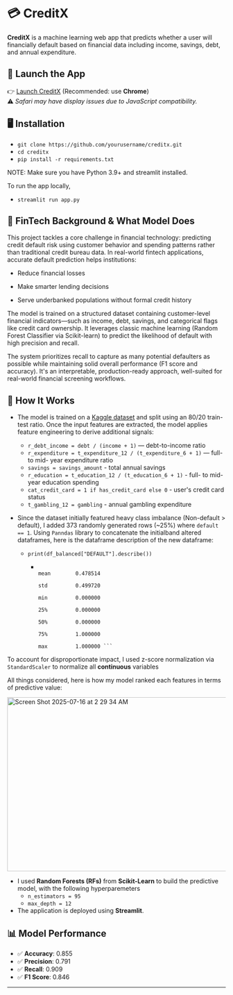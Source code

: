 # 💳 CreditX

**CreditX** is a machine learning web app that predicts whether a user will financially default based on financial data including income, savings, debt, and annual expenditure.

## 🔗 Launch the App

👉 [Launch CreditX](https://creditx-nyywptbpkg9gkmtym5qeam.streamlit.app/) (Recommended: use **Chrome**)  
⚠️ *Safari may have display issues due to JavaScript compatibility.*

## 🖥 Installation
- `git clone https://github.com/yourusername/creditx.git`
- `cd creditx`
- `pip install -r requirements.txt`

NOTE: Make sure you have Python 3.9+ and streamlit installed.

To run the app locally,
- `streamlit run app.py`


## 💸 FinTech Background & What Model Does
This project tackles a core challenge in financial technology: predicting credit default risk using customer behavior and spending patterns rather than traditional credit bureau data. In real-world fintech applications, accurate default prediction helps institutions:

- Reduce financial losses

- Make smarter lending decisions

- Serve underbanked populations without formal credit history

The model is trained on a structured dataset containing customer-level financial indicators—such as income, debt, savings, and categorical flags like credit card ownership. It leverages classic machine learning (Random Forest Classifier via Scikit-learn) to predict the likelihood of default with high precision and recall.

The system prioritizes recall to capture as many potential defaulters as possible while maintaining solid overall performance (F1 score and accuracy). It's an interpretable, production-ready approach, well-suited for real-world financial screening workflows.


## 🚀 How It Works

- The model is trained on a [Kaggle dataset](https://www.kaggle.com/datasets/conorsully1/credit-score) and split using an 80/20 train-test ratio.
Once the input features are extracted, the model applies feature engineering to derive additional signals:

  - `r_debt_income = debt / (income + 1)` — debt-to-income ratio  
  - `r_expenditure = t_expenditure_12 / (t_expenditure_6 + 1)` — full- to mid- year expenditure ratio
  - `savings = savings_amount` - total annual savings
  - `r_education = t_education_12 / (t_education_6 + 1)` - full- to mid- year education spending
  - `cat_credit_card = 1 if has_credit_card else 0` - user's credit card status
  - `t_gambling_12 = gambling` - annual gambling expenditure
    
- Since the dataset initially featured heavy class imbalance (Non-default > default), I added 373 randomly generated rows (~25%) where `default == 1`. Using `Panndas` library to concatenate the initialband altered dataframes, here is the dataframe description of the new dataframe:
  - `print(df_balanced["DEFAULT"].describe())`
    - ```count    1373.000000
      
      mean        0.478514
      
      std         0.499720
      
      min         0.000000
      
      25%         0.000000
      
      50%         0.000000
      
      75%         1.000000
      
      max         1.000000 ```

To account for disproportionate impact, I used z-score normalization via `StandardScaler` to normalize all **continuous** variables

 All things considered, here is how my model ranked each features in terms of predictive value:

  <img width="704" height="401" alt="Screen Shot 2025-07-16 at 2 29 34 AM" src="https://github.com/user-attachments/assets/5d9ab709-5823-454a-b5cf-297d90eff482" />

- I used **Random Forests (RFs)** from **Scikit-Learn** to build the predictive model, with the following hyperparemeters
  - `n_estimators = 95`
  - `max_depth = 12`
- The application is deployed using **Streamlit**.


## 📊 Model Performance

- ✅ **Accuracy**: 0.855
- ✅ **Precision**: 0.791
- ✅ **Recall**: 0.909
- ✅ **F1 Score**: 0.846
---

